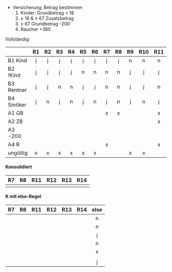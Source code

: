 - Versicherung; Betrag bestimmen
	1. Kinder: Grundbetrag < 18
	2. $\geq$ 18 & $\leq$ 67 Zusatzbetrag
	3. $\geq$ 67 Grundbetrag -200
	4. Raucher +380

Vollständig: 

|            | R1  | R2  | R3  | R4  | R5  | R6  | R7  | R8  | R9  | R10 | R11 | R12 | R13 | R14 | R15 | R16 |
| ---------- |:---:|:---:|:---:|:---:|:---:|:---:|:---:|:---:|:---:|:---:|:---:|:---:|:---:|:---:|:---:|:---:|
| B1 Kind    |  j  |  j  |  j  |  j  |  j  |  j  |  j  |  j  |  n  |  n  |  n  |  n  |  n  |  n  |  n  |  n  |
| B2 !Kind   |  j  |  j  |  j  |  j  |  n  |  n  |  n  |  n  |  j  |  j  |  j  |  j  |  n  |  n  |  n  |  n  |
| B3 Rentner |  j  |  j  |  n  |  n  |  j  |  j  |  n  |  n  |  j  |  j  |  n  |  n  |  j  |  j  |  n  |  n  |
| B4 Smöker  |  j  |  n  |  j  |  n  |  j  |  n  |  j  |  n  |  j  |  n  |  j  |  n  |  j  |  n  |  j  |  n  |
| A1 GB      |     |     |     |     |     |     |  x  |  x  |     |     |  x  |  x  |  x  |  x  |     |     |
| A2 ZB      |     |     |     |     |     |     |     |     |     |     |  x  |  x  |     |     |     |     |
| A3 -200    |     |     |     |     |     |     |     |     |     |     |     |     |  x  |  x  |     |     |
| A4 R       |     |     |     |     |     |     |  x  |     |     |     |  x  |     |  x  |     |     |     |
| ungültig   |  x  |  x  |  x  |  x  |  x  |  x  |     |     |  x  |  x  |     |     |     |     |  x  |  x  |


#### Konsolidiert
| R7  | R8  | R11 | R12 | R13 | R14 |
|:---:|:---:|:---:|:---:|:---:|:---:|
|     |     |     |     |     |     |


#### K mit else-Regel
| R7  | R8  | R11 | R12 | R13 | R14 | else |
|:---:|:---:|:---:|:---:|:---:|:---:|:----:|
|     |     |     |     |     |     |  n   |
|     |     |     |     |     |     |  n   |
|     |     |     |     |     |     |  j   |
|     |     |     |     |     |     |  n   |
|     |     |     |     |     |     |  x   |
|     |     |     |     |     |     |      |
|     |     |     |     |     |     |  j   |




